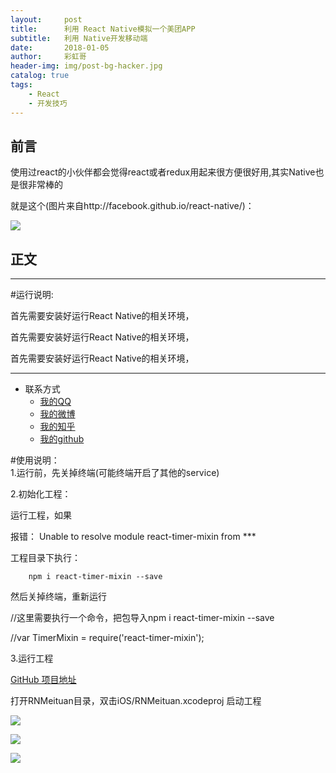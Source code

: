 ```yaml
---
layout:     post
title:      利用 React Native模拟一个美团APP
subtitle:   利用 Native开发移动端
date:       2018-01-05
author:     彩虹哥
header-img: img/post-bg-hacker.jpg
catalog: true
tags:
    - React
    - 开发技巧
---
```



## 前言

使用过react的小伙伴都会觉得react或者redux用起来很方便很好用,其实Native也是很非常棒的

就是这个(图片来自http://facebook.github.io/react-native/)：

![](https://media.giphy.com/media/13WZniThXy0hSE/giphy.gif)


## 正文

----

#运行说明:


首先需要安装好运行React Native的相关环境，

首先需要安装好运行React Native的相关环境，

首先需要安装好运行React Native的相关环境，

---

* 联系方式
	* [我的QQ](http://wpa.qq.com/msgrd?v=1&uin=1033326818&site=qq&menu=yes)
    * [我的微博](https://weibo.com/u/5209344262)
	* [我的知乎](https://www.zhihu.com/people/jiang-hai-peng-93/activities)
	* [我的github](https://github.com/jiang1033326818)



#使用说明：  
1.运行前，先关掉终端(可能终端开启了其他的service)  


2.初始化工程：  

运行工程，如果  

报错： Unable to resolve module react-timer-mixin from  ***  

工程目录下执行：
  
  
```shell
    npm i react-timer-mixin --save  
```


然后关掉终端，重新运行  

//这里需要执行一个命令，把包导入npm i react-timer-mixin --save  

//var TimerMixin = require('react-timer-mixin');  



3.运行工程  

[GitHub 项目地址](https://github.com/jiang1033326818/RNMeituan)

打开RNMeituan目录，双击iOS/RNMeituan.xcodeproj  启动工程  



![](https://github.com/lookingstars/RNMeituan/blob/master/screenshots/1.png?raw=true)  


![](https://github.com/lookingstars/RNMeituan/blob/master/screenshots/2.png?raw=true)  

![](https://github.com/lookingstars/RNMeituan/blob/master/screenshots/3.png?raw=true)  
